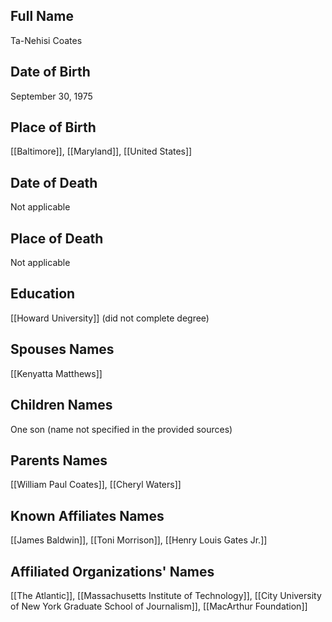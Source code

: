 ## Full Name
Ta-Nehisi Coates

## Date of Birth
September 30, 1975

## Place of Birth
[[Baltimore]], [[Maryland]], [[United States]]

## Date of Death
Not applicable

## Place of Death
Not applicable

## Education
[[Howard University]] (did not complete degree)

## Spouses Names
[[Kenyatta Matthews]]

## Children Names
One son (name not specified in the provided sources)

## Parents Names
[[William Paul Coates]], [[Cheryl Waters]]

## Known Affiliates Names
[[James Baldwin]], [[Toni Morrison]], [[Henry Louis Gates Jr.]]

## Affiliated Organizations' Names
[[The Atlantic]], [[Massachusetts Institute of Technology]], [[City University of New York Graduate School of Journalism]], [[MacArthur Foundation]]

